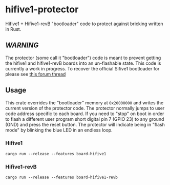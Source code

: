 # hifive1-protector

Hifive1 + Hifive1-revB "bootloader" code to protect against bricking written in Rust.

## *WARNING*

The protector (some call it "bootloader") code is meant to prevent getting the hifive1 and hifive1-revB boards into an un-flashable state. This code is currently a work in progress. To recover the official Sifive1 bootloader for please see [this forum thread](https://forums.sifive.com/t/bootloader-restore/2429/18)

## Usage

This crate overrides the "bootloader" memory at `0x20000000` and writes the current version of the protector code. The protector normally jumps to user code address specific to each board. If you need to "stop" on boot in order to flash a different user program short digital pin 7 (GPIO 23) to any ground (GND) and press the reset button. The protector will indicate being in "flash mode" by blinking the blue LED in an endless loop.

### Hifive1

`cargo run --release --features board-hifive1`

### Hifive1-revB

`cargo run --release --features board-hifive1-revb`
